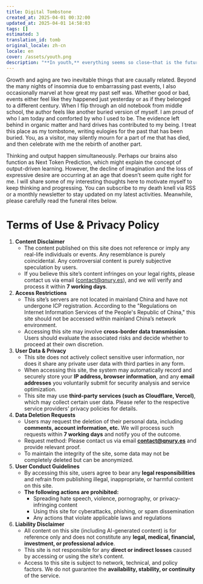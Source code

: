 ```yaml
---
title: Digital Tombstone
created_at: 2025-04-01 00:32:00
updated_at: 2025-04-01 14:58:03
tags: []
estimated: 3
translation_id: tomb
original_locale: zh-cn
locale: en
cover: /assets/youth.png
description: "**In youth,** everything seems so close—that is the future. In old age, everything seems so distant—that is the past."
---
```


Growth and aging are two inevitable things that are causally related. Beyond the many nights of insomnia due to embarrassing past events, I also occasionally marvel at how great my past self was. Whether good or bad, events either feel like they happened just yesterday or as if they belonged to a different century. When I flip through an old notebook from middle school, the author feels like another buried version of myself. I am proud of who I am today and comforted by who I used to be. The evidence left behind in organic matter and hard drives has contributed to my being. I treat this place as my tombstone, writing eulogies for the past that has been buried. You, as a visitor, may silently mourn for a part of me that has died, and then celebrate with me the rebirth of another part.

Thinking and output happen simultaneously. Perhaps our brains also function as Next Token Prediction, which might explain the concept of output-driven learning. However, the decline of imagination and the loss of expressive desire are occurring at an age that doesn’t seem quite right for me. I will share some of my interesting thoughts here to motivate myself to keep thinking and progressing. You can subscribe to my death knell via RSS or a monthly newsletter to stay updated on my latest activities. Meanwhile, please carefully read the funeral rites below.

# Terms of Use & Privacy Policy

<a id="terms"></a>

1. **Content Disclaimer**
    - The content published on this site does not reference or imply any real-life individuals or events. Any resemblance is purely coincidental. Any controversial content is purely subjective speculation by users.
    - If you believe this site’s content infringes on your legal rights, please contact us via email ([contact@qnury.es](mailto:contact@qnury.es)), and we will verify and process it within **7 working days**.
2. **Access Restrictions**
    - This site’s servers are not located in mainland China and have not undergone ICP registration. According to the "Regulations on Internet Information Services of the People's Republic of China," this site should not be accessed within mainland China’s network environment.
    - Accessing this site may involve **cross-border data transmission**. Users should evaluate the associated risks and decide whether to proceed at their own discretion.
3. **User Data & Privacy**
    - This site does not actively collect sensitive user information, nor does it share any private user data with third parties in any form.
    - When accessing this site, the system may automatically record and securely store your **IP address, browser information**, and any **email addresses** you voluntarily submit for security analysis and service optimization.
    - This site may use **third-party services (such as Cloudflare, Vercel)**, which may collect certain user data. Please refer to the respective service providers’ privacy policies for details.
4. **Data Deletion Requests**
    - Users may request the deletion of their personal data, including **comments, account information, etc.** We will process such requests within **7 working days** and notify you of the outcome.
    - Request method: Please contact us via email **[contact@qnury.es](mailto:contact@qnury.es)** and provide relevant proof.
    - To maintain the integrity of the site, some data may not be completely deleted but can be anonymized.
5. **User Conduct Guidelines**
    - By accessing this site, users agree to bear any **legal responsibilities** and refrain from publishing illegal, inappropriate, or harmful content on this site.
    - **The following actions are prohibited:**
        - Spreading hate speech, violence, pornography, or privacy-infringing content
        - Using this site for cyberattacks, phishing, or spam dissemination
        - Any actions that violate applicable laws and regulations
6. **Liability Disclaimer**
    - All content on this site (including AI-generated content) is for reference only and does not constitute any **legal, medical, financial, investment, or professional advice**.
    - This site is not responsible for any **direct or indirect losses** caused by accessing or using the site’s content.
    - Access to this site is subject to network, technical, and policy factors. We do not guarantee the **availability, stability, or continuity** of the service.
